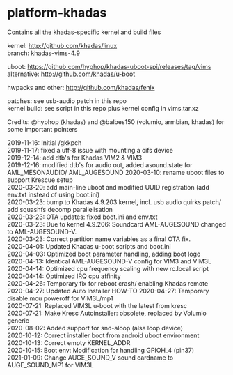 # platform-khadas
Contains all the khadas-specific kernel and build files

kernel: http://github.com/khadas/linux  
branch: khadas-vims-4.9  

uboot: https://github.com/hyphop/khadas-uboot-spi/releases/tag/vims  
alternative: http://github.com/khadas/u-boot  

hwpacks and other: http://github.com/khadas/fenix  

patches: see usb-audio patch in this repo   
kernel build: see script in this repo plus kernel config in vims.tar.xz  

Credits: @hyphop (khadas) and @balbes150 (volumio, armbian, khadas) for some important pointers

2019-11-16: Initial /gkkpch  
2019-11-17: fixed a utf-8 issue with mounting a cifs device  
2019-12-14: add dtb's for Khadas VIM2 & VIM3  
2019-12-16: modified dtb's for audio out, added asound.state for AML_MESONAUDIO/ AML_AUGESOUND
2020-03-10: rename uboot files to support Krescue setup  
2020-03-20: add main-line uboot and modified UUID registration (add env.txt instead of using boot.ini)  
2020-03-23: bump to Khadas 4.9.203 kernel, incl. usb audio quirks patch/ add squashfs decomp parallelisation    
2020-03-23: OTA updates: fixed boot.ini and env.txt  
2020-03-23: Due to kernel 4.9.206: Soundcard AML-AUGESOUND changed to AML-AUGESOUND-V.   
2020-03-23: Correct partition name variables as a final OTA fix.  
2020-04-01: Updated Khadas u-boot scripts and boot.ini  
2020-04-03: Optimized boot parameter handling, adding boot logo  
2020-04-13: Identical AML-AUGESOUND-V config for VIM3 and VIM3L  
2020-04-14: Optimized cpu frequency scaling with new rc.local script
2020-04-14: Optimized IRQ cpu affinity  
2020-04-26: Temporary fix for reboot crash/ enabling Khadas remote  
2020-04-27: Updated Auto Installer HOW-TO
2020-04-27: Temporary disable mcu poweroff for VIM3L/mp1  
2020-07-21: Replaced VIM3L u-boot with the latest from kresc  
2020-07-21: Make Kresc Autoinstaller: obsolete, replaced by Volumio generic  
2020-08-02: Added support for snd-aloop (alsa loop device)  
2020-10-12: Correct installer boot from android uboot environment  
2020-10-13: Correct empty KERNEL_ADDR  
2020-10-15: Boot env: Modification for handling GPIOH_4 (pin37)  
2021-01-09: Change AUGE_SOUND_V sound cardname to AUGE_SOUND_MP1 for VIM3L  










